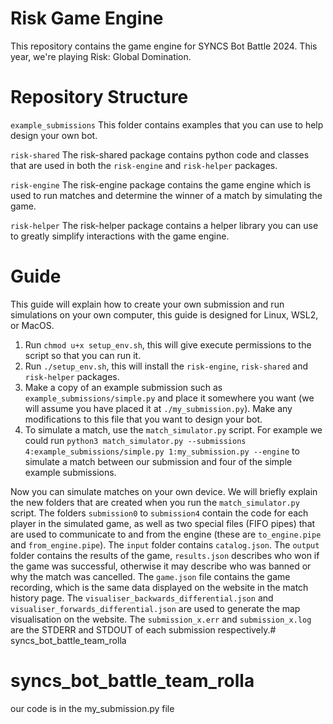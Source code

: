 # Risk Game Engine

This repository contains the game engine for SYNCS Bot Battle 2024. This year, we're playing Risk: Global Domination.

# Repository Structure

`example_submissions`
This folder contains examples that you can use to help design your own bot.

`risk-shared`
The risk-shared package contains python code and classes that are used in both the `risk-engine` and `risk-helper` packages.

`risk-engine`
The risk-engine package contains the game engine which is used to run matches and determine the winner of a match by simulating the game.

`risk-helper`
The risk-helper package contains a helper library you can use to greatly simplify interactions with the game engine.

# Guide

This guide will explain how to create your own submission and run simulations on your own computer, this guide is designed for Linux, WSL2, or MacOS.

1. Run `chmod u+x setup_env.sh`, this will give execute permissions to the script so that you can run it.
2. Run `./setup_env.sh`, this will install the `risk-engine`, `risk-shared` and `risk-helper` packages.
3. Make a copy of an example submission such as `example_submissions/simple.py` and place it somewhere you want (we will assume you have placed it at `./my_submission.py`). Make any modifications to this file that you want to design your bot.
4. To simulate a match, use the `match_simulator.py` script. For example we could run `python3 match_simulator.py --submissions 4:example_submissions/simple.py 1:my_submission.py --engine` to simulate a match between our submission and four of the simple example submissions.

Now you can simulate matches on your own device. We will briefly explain the new folders that are created when you run the `match_simulator.py` script. The folders `submission0` to `submission4` contain the code for each player in the simulated game, as well as two special files (FIFO pipes) that are used to communicate to and from the engine (these are `to_engine.pipe` and `from_engine.pipe`). 
The `input` folder contains `catalog.json`. The `output` folder contains the results of the game, `results.json` describes who won if the game was successful, otherwise it may describe who was banned or why the match was cancelled. The `game.json` file contains the game recording, which is the same data displayed on the website in the match history page. The `visualiser_backwards_differential.json` and `visualiser_forwards_differential.json` are used to generate the map visualisation on the website. The `submission_x.err` and `submission_x.log` are the STDERR and STDOUT of each submission respectively.# syncs_bot_battle_team_rolla
# syncs_bot_battle_team_rolla

our code is in the my_submission.py file
